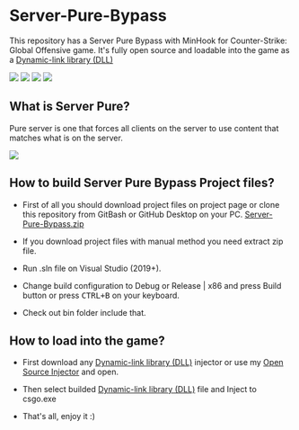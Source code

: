 # Server-Pure-Bypass
This repository has a Server Pure Bypass with MinHook for Counter-Strike: Global Offensive game. It's fully open source and loadable into the game as a [Dynamic-link library (DLL)](https://en.wikipedia.org/wiki/Dynamic-link_library)

![](https://img.shields.io/badge/language-c++-e76089?style=plastic) ![](https://img.shields.io/badge/game-csgo-yellow?style=plastic) ![](https://img.shields.io/badge/license-GNU-green?style=plastic) ![](https://img.shields.io/badge/arch-x86-d9654f?style=plastic)

## What is Server Pure?
Pure server is one that forces all clients on the server to use content that matches what is on the server.

![](https://github.com/Kruziikrel1/Server-Pure-Bypass/blob/main/thumbnail.png)

## How to build Server Pure Bypass Project files?
* First of all you should download project files on project page or clone this repository from GitBash or GitHub Desktop on your PC. [Server-Pure-Bypass.zip](https://github.com/Kruziikrel1/Server-Pure-Bypass/releases)

* If you download project files with manual method you need extract zip file.

* Run .sln file on Visual Studio (2019+).

* Change build configuration to Debug or Release | x86 and press Build button or press <kbd>CTRL+B</kbd> on your keyboard.

* Check out bin folder include that.

## How to load into the game?
* First download any [Dynamic-link library (DLL)](https://en.wikipedia.org/wiki/Dynamic-link_library) injector or use my [Open Source Injector](github.com/Kruziikrel1/Kruzinjector) and open.

* Then select builded [Dynamic-link library (DLL)](https://en.wikipedia.org/wiki/Dynamic-link_library) file and Inject to csgo.exe

* That's all, enjoy it :)
